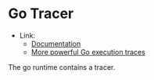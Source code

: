 # Go Tracer
- Link:
	- [Documentation](https://pkg.go.dev/runtime/trace)
	- [More powerful Go execution traces](https://go.dev/blog/execution-traces-2024)

The go runtime contains a tracer. 
<!-- TODO: describe the tracer -->